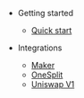 <!-- docs/_sidebar.md -->

- Getting started
  - [Quick start](quickstart.md)

- Integrations
  - [Maker](maker.md)
  - [OneSplit](onesplit.md)
  - [Uniswap V1](uniswap.md)